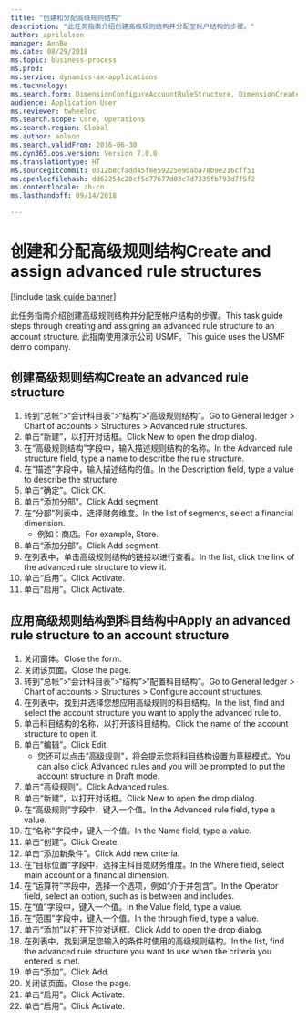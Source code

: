 ```yaml
--- 
title: "创建和分配高级规则结构"
description: "此任务指南介绍创建高级规则结构并分配至帐户结构的步骤。"
author: aprilolson
manager: AnnBe
ms.date: 08/29/2018
ms.topic: business-process
ms.prod: 
ms.service: dynamics-ax-applications
ms.technology: 
ms.search.form: DimensionConfigureAccountRuleStructure, DimensionCreateAccountRuleStructure, DimensionHierarchyAddLevel, DimensionHierarchyConstraintActivate, DimensionConfigureAccountStructure, DimensionConfigureAccountRule, DimensionCreateAccountRule, DimensionSelectAccountRuleStructure
audience: Application User
ms.reviewer: twheeloc
ms.search.scope: Core, Operations
ms.search.region: Global
ms.author: aolson
ms.search.validFrom: 2016-06-30
ms.dyn365.ops.version: Version 7.0.0
ms.translationtype: HT
ms.sourcegitcommit: 0312b8cfadd45f8e59225e9daba78b9e216cff51
ms.openlocfilehash: dd62254c20cf5d77677d03c7d7335fb793d7f5f2
ms.contentlocale: zh-cn
ms.lasthandoff: 09/14/2018

---
```

# <a name="create-and-assign-advanced-rule-structures"></a><span data-ttu-id="4daed-103">创建和分配高级规则结构</span><span class="sxs-lookup"><span data-stu-id="4daed-103">Create and assign advanced rule structures</span></span>

[!include [task guide banner](../../includes/task-guide-banner.md)]

<span data-ttu-id="4daed-104">此任务指南介绍创建高级规则结构并分配至帐户结构的步骤。</span><span class="sxs-lookup"><span data-stu-id="4daed-104">This task guide steps through creating and assigning an advanced rule structure to an account structure.</span></span> <span data-ttu-id="4daed-105">此指南使用演示公司 USMF。</span><span class="sxs-lookup"><span data-stu-id="4daed-105">This guide uses the USMF demo company.</span></span>


## <a name="create-an-advanced-rule-structure"></a><span data-ttu-id="4daed-106">创建高级规则结构</span><span class="sxs-lookup"><span data-stu-id="4daed-106">Create an advanced rule structure</span></span>
1. <span data-ttu-id="4daed-107">转到“总帐”>“会计科目表”>“结构”>“高级规则结构”。</span><span class="sxs-lookup"><span data-stu-id="4daed-107">Go to General ledger > Chart of accounts > Structures > Advanced rule structures.</span></span>
2. <span data-ttu-id="4daed-108">单击“新建”，以打开对话框。</span><span class="sxs-lookup"><span data-stu-id="4daed-108">Click New to open the drop dialog.</span></span>
3. <span data-ttu-id="4daed-109">在“高级规则结构”字段中，输入描述规则结构的名称。</span><span class="sxs-lookup"><span data-stu-id="4daed-109">In the Advanced rule structure field, type a name to descritbe the rule structure.</span></span>
4. <span data-ttu-id="4daed-110">在“描述”字段中，输入描述结构的值。</span><span class="sxs-lookup"><span data-stu-id="4daed-110">In the Description field, type a value to describe the structure.</span></span>
5. <span data-ttu-id="4daed-111">单击“确定”。</span><span class="sxs-lookup"><span data-stu-id="4daed-111">Click OK.</span></span>
6. <span data-ttu-id="4daed-112">单击“添加分部”。</span><span class="sxs-lookup"><span data-stu-id="4daed-112">Click Add segment.</span></span>
7. <span data-ttu-id="4daed-113">在“分部”列表中，选择财务维度。</span><span class="sxs-lookup"><span data-stu-id="4daed-113">In the list of segments, select a financial dimension.</span></span>
    * <span data-ttu-id="4daed-114">例如：商店。</span><span class="sxs-lookup"><span data-stu-id="4daed-114">For example, Store.</span></span>  
8. <span data-ttu-id="4daed-115">单击“添加分部”。</span><span class="sxs-lookup"><span data-stu-id="4daed-115">Click Add segment.</span></span>
9. <span data-ttu-id="4daed-116">在列表中，单击高级规则结构的链接以进行查看。</span><span class="sxs-lookup"><span data-stu-id="4daed-116">In the list, click the link of the advanced rule structure to view it.</span></span>
10. <span data-ttu-id="4daed-117">单击“启用”。</span><span class="sxs-lookup"><span data-stu-id="4daed-117">Click Activate.</span></span>
11. <span data-ttu-id="4daed-118">单击“启用”。</span><span class="sxs-lookup"><span data-stu-id="4daed-118">Click Activate.</span></span>

## <a name="apply-an-advanced-rule-structure-to-an-account-structure"></a><span data-ttu-id="4daed-119">应用高级规则结构到科目结构中</span><span class="sxs-lookup"><span data-stu-id="4daed-119">Apply an advanced rule structure to an account structure</span></span>
1. <span data-ttu-id="4daed-120">关闭窗体。</span><span class="sxs-lookup"><span data-stu-id="4daed-120">Close the form.</span></span>
2. <span data-ttu-id="4daed-121">关闭该页面。</span><span class="sxs-lookup"><span data-stu-id="4daed-121">Close the page.</span></span>
3. <span data-ttu-id="4daed-122">转到“总帐”>“会计科目表”>“结构”>“配置科目结构”。</span><span class="sxs-lookup"><span data-stu-id="4daed-122">Go to General ledger > Chart of accounts > Structures > Configure account structures.</span></span>
4. <span data-ttu-id="4daed-123">在列表中，找到并选择您想应用高级规则的科目结构。</span><span class="sxs-lookup"><span data-stu-id="4daed-123">In the list, find and select the account structure you want to apply the advanced rule to.</span></span>
5. <span data-ttu-id="4daed-124">单击科目结构的名称，以打开该科目结构。</span><span class="sxs-lookup"><span data-stu-id="4daed-124">Click the name of the account structure to open it.</span></span>
6. <span data-ttu-id="4daed-125">单击“编辑”。</span><span class="sxs-lookup"><span data-stu-id="4daed-125">Click Edit.</span></span>
    * <span data-ttu-id="4daed-126">您还可以点击“高级规则”，将会提示您将科目结构设置为草稿模式。</span><span class="sxs-lookup"><span data-stu-id="4daed-126">You can also click Advanced rules and you will be prompted to put the account structure in Draft mode.</span></span>  
7. <span data-ttu-id="4daed-127">单击“高级规则”。</span><span class="sxs-lookup"><span data-stu-id="4daed-127">Click Advanced rules.</span></span>
8. <span data-ttu-id="4daed-128">单击“新建”，以打开对话框。</span><span class="sxs-lookup"><span data-stu-id="4daed-128">Click New to open the drop dialog.</span></span>
9. <span data-ttu-id="4daed-129">在“高级规则”字段中，键入一个值。</span><span class="sxs-lookup"><span data-stu-id="4daed-129">In the Advanced rule field, type a value.</span></span>
10. <span data-ttu-id="4daed-130">在“名称”字段中，键入一个值。</span><span class="sxs-lookup"><span data-stu-id="4daed-130">In the Name field, type a value.</span></span>
11. <span data-ttu-id="4daed-131">单击“创建”。</span><span class="sxs-lookup"><span data-stu-id="4daed-131">Click Create.</span></span>
12. <span data-ttu-id="4daed-132">单击“添加新条件”。</span><span class="sxs-lookup"><span data-stu-id="4daed-132">Click Add new criteria.</span></span>
13. <span data-ttu-id="4daed-133">在“目标位置”字段中，选择主科目或财务维度。</span><span class="sxs-lookup"><span data-stu-id="4daed-133">In the Where field, select main account or a financial dimension.</span></span>
14. <span data-ttu-id="4daed-134">在“运算符”字段中，选择一个选项，例如“介于并包含”。</span><span class="sxs-lookup"><span data-stu-id="4daed-134">In the Operator field, select an option, such as is between and includes.</span></span>
15. <span data-ttu-id="4daed-135">在“值”字段中，键入一个值。</span><span class="sxs-lookup"><span data-stu-id="4daed-135">In the Value field, type a value.</span></span>
16. <span data-ttu-id="4daed-136">在“范围”字段中，键入一个值。</span><span class="sxs-lookup"><span data-stu-id="4daed-136">In the through field, type a value.</span></span>
17. <span data-ttu-id="4daed-137">单击“添加”以打开下拉对话框。</span><span class="sxs-lookup"><span data-stu-id="4daed-137">Click Add to open the drop dialog.</span></span>
18. <span data-ttu-id="4daed-138">在列表中，找到满足您输入的条件时使用的高级规则结构。</span><span class="sxs-lookup"><span data-stu-id="4daed-138">In the list, find the advanced rule structure you want to use when the criteria you entered is met.</span></span>
19. <span data-ttu-id="4daed-139">单击“添加”。</span><span class="sxs-lookup"><span data-stu-id="4daed-139">Click Add.</span></span>
20. <span data-ttu-id="4daed-140">关闭该页面。</span><span class="sxs-lookup"><span data-stu-id="4daed-140">Close the page.</span></span>
21. <span data-ttu-id="4daed-141">单击“启用”。</span><span class="sxs-lookup"><span data-stu-id="4daed-141">Click Activate.</span></span>
22. <span data-ttu-id="4daed-142">单击“启用”。</span><span class="sxs-lookup"><span data-stu-id="4daed-142">Click Activate.</span></span>


